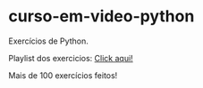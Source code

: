 # curso-em-video-python
Exercícios de Python.

Playlist dos exercicios: [Click aqui!](https://www.youtube.com/watch?v=nIHq1MtJaKs&list=PLHz_AreHm4dm6wYOIW20Nyg12TAjmMGT-&index=2&t=4s&ab_channel=CursoemV%C3%ADdeo)

Mais de 100 exercícios feitos!